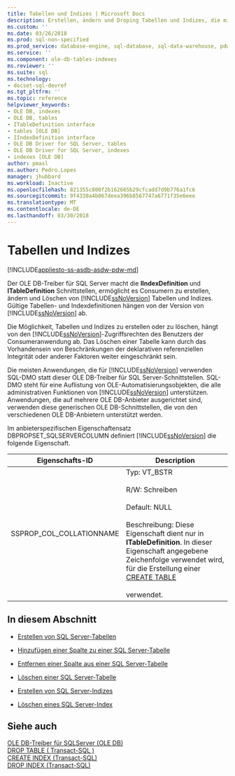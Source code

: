 ```yaml
---
title: Tabellen und Indizes | Microsoft Docs
description: Erstellen, ändern und Droping Tabellen und Indizes, die mithilfe von OLE DB-Treiber für SQL Server
ms.custom: ''
ms.date: 03/26/2018
ms.prod: sql-non-specified
ms.prod_service: database-engine, sql-database, sql-data-warehouse, pdw
ms.service: ''
ms.component: ole-db-tables-indexes
ms.reviewer: ''
ms.suite: sql
ms.technology:
- docset-sql-devref
ms.tgt_pltfrm: ''
ms.topic: reference
helpviewer_keywords:
- OLE DB, indexes
- OLE DB, tables
- ITableDefinition interface
- tables [OLE DB]
- IIndexDefinition interface
- OLE DB Driver for SQL Server, tables
- OLE DB Driver for SQL Server, indexes
- indexes [OLE DB]
author: pmasl
ms.author: Pedro.Lopes
manager: jhubbard
ms.workload: Inactive
ms.openlocfilehash: 821355c800f2b162665b29cfcadd7d9b776a1fc6
ms.sourcegitcommit: 9f4330a4b067deea396b8567747a6771f35e6eee
ms.translationtype: MT
ms.contentlocale: de-DE
ms.lasthandoff: 03/30/2018
---
```

# <a name="tables-and-indexes"></a>Tabellen und Indizes
[!INCLUDE[appliesto-ss-asdb-asdw-pdw-md](../../../includes/appliesto-ss-asdb-asdw-pdw-md.md)]

  Der OLE DB-Treiber für SQL Server macht die **IIndexDefinition** und **ITableDefinition** Schnittstellen, ermöglicht es Consumern zu erstellen, ändern und Löschen von [!INCLUDE[ssNoVersion](../../../includes/ssnoversion-md.md)] Tabellen und Indizes. Gültige Tabellen- und Indexdefinitionen hängen von der Version von [!INCLUDE[ssNoVersion](../../../includes/ssnoversion-md.md)] ab.  
  
 Die Möglichkeit, Tabellen und Indizes zu erstellen oder zu löschen, hängt von den [!INCLUDE[ssNoVersion](../../../includes/ssnoversion-md.md)]-Zugriffsrechten des Benutzers der Consumeranwendung ab. Das Löschen einer Tabelle kann durch das Vorhandensein von Beschränkungen der deklarativen referenziellen Integrität oder anderer Faktoren weiter eingeschränkt sein.  
  
 Die meisten Anwendungen, die für [!INCLUDE[ssNoVersion](../../../includes/ssnoversion-md.md)] verwenden SQL-DMO statt dieser OLE DB-Treiber für SQL Server-Schnittstellen. SQL-DMO steht für eine Auflistung von OLE-Automatisierungsobjekten, die alle administrativen Funktionen von [!INCLUDE[ssNoVersion](../../../includes/ssnoversion-md.md)] unterstützen. Anwendungen, die auf mehrere OLE DB-Anbieter ausgerichtet sind, verwenden diese generischen OLE DB-Schnittstellen, die von den verschiedenen OLE DB-Anbietern unterstützt werden.  
  
 Im anbieterspezifischen Eigenschaftensatz DBPROPSET_SQLSERVERCOLUMN definiert [!INCLUDE[ssNoVersion](../../../includes/ssnoversion-md.md)] die folgende Eigenschaft.  
  
|Eigenschafts-ID|Description|  
|-----------------|-----------------|  
|SSPROP_COL_COLLATIONNAME|Typ: VT_BSTR<br /><br /> R/W: Schreiben<br /><br /> Default: NULL<br /><br /> Beschreibung: Diese Eigenschaft dient nur in **ITableDefinition**. In dieser Eigenschaft angegebene Zeichenfolge verwendet wird, für die Erstellung einer [CREATE TABLE](../../../t-sql/statements/create-table-transact-sql.md)<br /><br /> verwendet.|  
  
## <a name="in-this-section"></a>In diesem Abschnitt  
  
-   [Erstellen von SQL Server-Tabellen](../../oledb/ole-db-tables-indexes/creating-sql-server-tables.md)  
  
-   [Hinzufügen einer Spalte zu einer SQL Server-Tabelle](../../oledb/ole-db-tables-indexes/adding-a-column-to-a-sql-server-table.md)  
  
-   [Entfernen einer Spalte aus einer SQL Server-Tabelle](../../oledb/ole-db-tables-indexes/removing-a-column-from-a-sql-server-table.md)  
  
-   [Löschen einer SQL Server-Tabelle](../../oledb/ole-db-tables-indexes/dropping-a-sql-server-table.md)  
  
-   [Erstellen von SQL Server-Indizes](../../oledb/ole-db-tables-indexes/creating-sql-server-indexes.md)  
  
-   [Löschen eines SQL Server-Index](../../oledb/ole-db-tables-indexes/dropping-a-sql-server-index.md)  
  
## <a name="see-also"></a>Siehe auch  
 [OLE DB-Treiber für SQLServer &#40;OLE DB&#41;](../../oledb/ole-db/oledb-driver-for-sql-server-ole-db.md)   
 [DROP TABLE &#40; Transact-SQL &#41;](../../../t-sql/statements/drop-table-transact-sql.md)   
 [CREATE INDEX &#40;Transact-SQL&#41;](../../../t-sql/statements/create-index-transact-sql.md)   
 [DROP INDEX &#40;Transact-SQL&#41;](../../../t-sql/statements/drop-index-transact-sql.md)  
  
  
